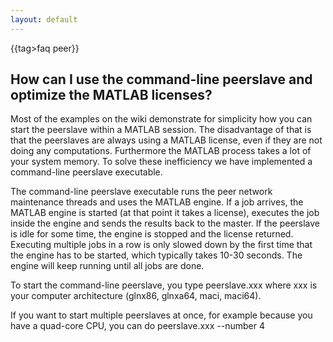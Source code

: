 ```yaml
---
layout: default
---
```


{{tag>faq peer}}

## How can I use the command-line peerslave and optimize the MATLAB licenses?

Most of the examples on the wiki demonstrate for simplicity how you can start the peerslave within a MATLAB session. The disadvantage of that is that the peerslaves are always using a MATLAB license, even if they are not doing any computations. Furthermore the MATLAB process takes a lot of your system memory. To solve these inefficiency we have implemented a command-line peerslave executable.

The command-line peerslave executable runs the peer network maintenance threads and uses the MATLAB engine. If a job arrives, the MATLAB engine is started (at that point it takes a license), executes the job inside the engine and sends the results back to the master. If the peerslave is idle for some time, the engine is stopped and the license returned. Executing multiple jobs in a row is only slowed down by the first time that the engine has to be started, which typically takes 10-30 seconds. The engine will keep running until all jobs are done.

To start the command-line peerslave, you type
    peerslave.xxx
where xxx is your computer architecture (glnx86, glnxa64, maci, maci64). 

If you want to start multiple peerslaves at once, for example because you have a quad-core CPU, you can do
    peerslave.xxx --number 4

